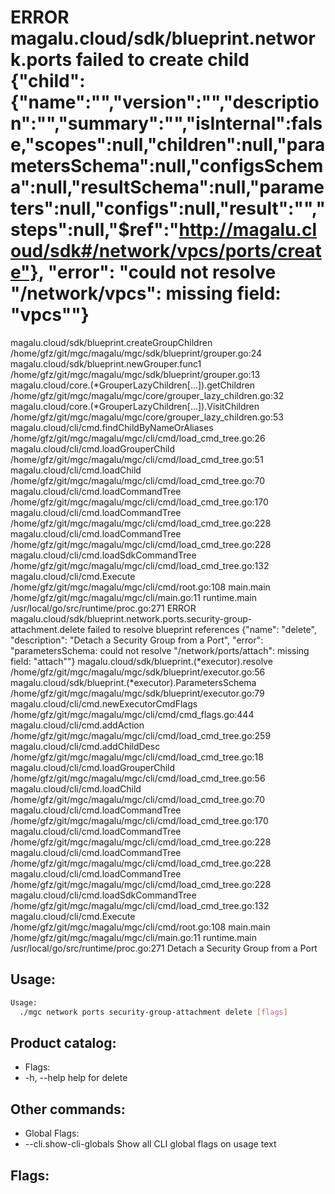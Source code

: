 # ERROR	magalu.cloud/sdk/blueprint.network.ports	failed to create child	{"child": {"name":"","version":"","description":"","summary":"","isInternal":false,"scopes":null,"children":null,"parametersSchema":null,"configsSchema":null,"resultSchema":null,"parameters":null,"configs":null,"result":"","steps":null,"$ref":"http://magalu.cloud/sdk#/network/vpcs/ports/create"}, "error": "could not resolve \"/network/vpcs\": missing field: \"vpcs\""}
magalu.cloud/sdk/blueprint.createGroupChildren
	/home/gfz/git/mgc/magalu/mgc/sdk/blueprint/grouper.go:24
magalu.cloud/sdk/blueprint.newGrouper.func1
	/home/gfz/git/mgc/magalu/mgc/sdk/blueprint/grouper.go:13
magalu.cloud/core.(*GrouperLazyChildren[...]).getChildren
	/home/gfz/git/mgc/magalu/mgc/core/grouper_lazy_children.go:32
magalu.cloud/core.(*GrouperLazyChildren[...]).VisitChildren
	/home/gfz/git/mgc/magalu/mgc/core/grouper_lazy_children.go:53
magalu.cloud/cli/cmd.findChildByNameOrAliases
	/home/gfz/git/mgc/magalu/mgc/cli/cmd/load_cmd_tree.go:26
magalu.cloud/cli/cmd.loadGrouperChild
	/home/gfz/git/mgc/magalu/mgc/cli/cmd/load_cmd_tree.go:51
magalu.cloud/cli/cmd.loadChild
	/home/gfz/git/mgc/magalu/mgc/cli/cmd/load_cmd_tree.go:70
magalu.cloud/cli/cmd.loadCommandTree
	/home/gfz/git/mgc/magalu/mgc/cli/cmd/load_cmd_tree.go:170
magalu.cloud/cli/cmd.loadCommandTree
	/home/gfz/git/mgc/magalu/mgc/cli/cmd/load_cmd_tree.go:228
magalu.cloud/cli/cmd.loadCommandTree
	/home/gfz/git/mgc/magalu/mgc/cli/cmd/load_cmd_tree.go:228
magalu.cloud/cli/cmd.loadSdkCommandTree
	/home/gfz/git/mgc/magalu/mgc/cli/cmd/load_cmd_tree.go:132
magalu.cloud/cli/cmd.Execute
	/home/gfz/git/mgc/magalu/mgc/cli/cmd/root.go:108
main.main
	/home/gfz/git/mgc/magalu/mgc/cli/main.go:11
runtime.main
	/usr/local/go/src/runtime/proc.go:271
ERROR	magalu.cloud/sdk/blueprint.network.ports.security-group-attachment.delete	failed to resolve blueprint references	{"name": "delete", "description": "Detach a Security Group from a Port", "error": "parametersSchema: could not resolve \"/network/ports/attach\": missing field: \"attach\""}
magalu.cloud/sdk/blueprint.(*executor).resolve
	/home/gfz/git/mgc/magalu/mgc/sdk/blueprint/executor.go:56
magalu.cloud/sdk/blueprint.(*executor).ParametersSchema
	/home/gfz/git/mgc/magalu/mgc/sdk/blueprint/executor.go:79
magalu.cloud/cli/cmd.newExecutorCmdFlags
	/home/gfz/git/mgc/magalu/mgc/cli/cmd/cmd_flags.go:444
magalu.cloud/cli/cmd.addAction
	/home/gfz/git/mgc/magalu/mgc/cli/cmd/load_cmd_tree.go:259
magalu.cloud/cli/cmd.addChildDesc
	/home/gfz/git/mgc/magalu/mgc/cli/cmd/load_cmd_tree.go:18
magalu.cloud/cli/cmd.loadGrouperChild
	/home/gfz/git/mgc/magalu/mgc/cli/cmd/load_cmd_tree.go:56
magalu.cloud/cli/cmd.loadChild
	/home/gfz/git/mgc/magalu/mgc/cli/cmd/load_cmd_tree.go:70
magalu.cloud/cli/cmd.loadCommandTree
	/home/gfz/git/mgc/magalu/mgc/cli/cmd/load_cmd_tree.go:170
magalu.cloud/cli/cmd.loadCommandTree
	/home/gfz/git/mgc/magalu/mgc/cli/cmd/load_cmd_tree.go:228
magalu.cloud/cli/cmd.loadCommandTree
	/home/gfz/git/mgc/magalu/mgc/cli/cmd/load_cmd_tree.go:228
magalu.cloud/cli/cmd.loadCommandTree
	/home/gfz/git/mgc/magalu/mgc/cli/cmd/load_cmd_tree.go:228
magalu.cloud/cli/cmd.loadSdkCommandTree
	/home/gfz/git/mgc/magalu/mgc/cli/cmd/load_cmd_tree.go:132
magalu.cloud/cli/cmd.Execute
	/home/gfz/git/mgc/magalu/mgc/cli/cmd/root.go:108
main.main
	/home/gfz/git/mgc/magalu/mgc/cli/main.go:11
runtime.main
	/usr/local/go/src/runtime/proc.go:271
Detach a Security Group from a Port

## Usage:
```bash
Usage:
  ./mgc network ports security-group-attachment delete [flags]
```

## Product catalog:
- Flags:
- -h, --help   help for delete

## Other commands:
- Global Flags:
- --cli.show-cli-globals   Show all CLI global flags on usage text

## Flags:
```bash

```

